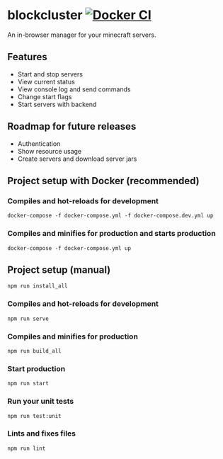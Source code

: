 # blockcluster [![Docker CI](https://github.com/jojomatik/blockcluster/actions/workflows/docker_ci.yml/badge.svg)](https://github.com/jojomatik/blockcluster/actions/workflows/docker_ci.yml)

An in-browser manager for your minecraft servers.

## Features
- Start and stop servers
- View current status
- View console log and send commands
- Change start flags
- Start servers with backend

## Roadmap for future releases
- Authentication
- Show resource usage
- Create servers and download server jars

## Project setup with Docker (recommended)
### Compiles and hot-reloads for development
```
docker-compose -f docker-compose.yml -f docker-compose.dev.yml up
```

### Compiles and minifies for production and starts production
```
docker-compose -f docker-compose.yml up
```

## Project setup (manual)
```
npm run install_all
```

### Compiles and hot-reloads for development
```
npm run serve
```

### Compiles and minifies for production
```
npm run build_all
```

### Start production
```
npm run start
```

### Run your unit tests
```
npm run test:unit
```

### Lints and fixes files
```
npm run lint
```
